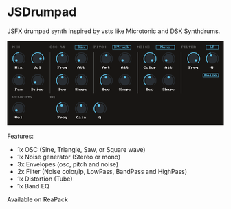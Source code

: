# JSDrumpad

JSFX drumpad synth inspired by vsts like Microtonic and DSK Synthdrums.

![JSDrumpad.png](doc/ss.png)

Features:
* 1x OSC (Sine, Triangle, Saw, or Square wave)
* 1x Noise generator (Stereo or mono)
* 3x Envelopes (osc, pitch and noise)
* 2x Filter (Noise color/lp, LowPass, BandPass and HighPass)
* 1x Distortion (Tube)
* 1x Band EQ

Available on ReaPack